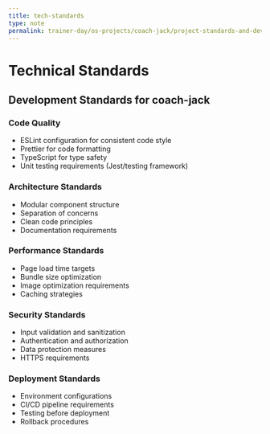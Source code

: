 ```yaml
---
title: tech-standards
type: note
permalink: trainer-day/os-projects/coach-jack/project-standards-and-dev-notes/tech-standards
---
```


# Technical Standards

## Development Standards for coach-jack

### Code Quality
- ESLint configuration for consistent code style
- Prettier for code formatting
- TypeScript for type safety
- Unit testing requirements (Jest/testing framework)

### Architecture Standards
- Modular component structure
- Separation of concerns
- Clean code principles
- Documentation requirements

### Performance Standards
- Page load time targets
- Bundle size optimization
- Image optimization requirements
- Caching strategies

### Security Standards
- Input validation and sanitization
- Authentication and authorization
- Data protection measures
- HTTPS requirements

### Deployment Standards
- Environment configurations
- CI/CD pipeline requirements
- Testing before deployment
- Rollback procedures